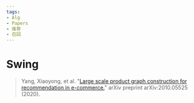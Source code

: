 ```yaml
---
tags:
- Alg
- Papers
- 推荐
- 召回
---
```


# Swing

> Yang, Xiaoyong, et al. "[Large scale product graph construction for recommendation in e-commerce.](https://arxiv.org/abs/2010.05525)" arXiv preprint arXiv:2010.05525 (2020).